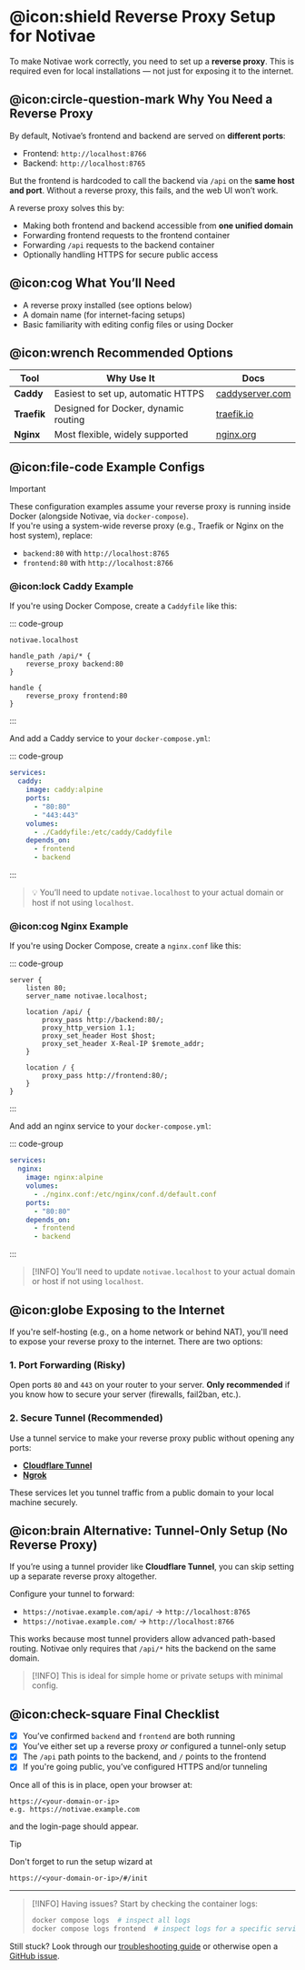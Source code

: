 # @icon:shield Reverse Proxy Setup for Notivae

To make Notivae work correctly, you need to set up a **reverse proxy**. This is required even for local installations — not just for exposing it to the internet.

## @icon:circle-question-mark Why You Need a Reverse Proxy

By default, Notivae’s frontend and backend are served on **different ports**:

- Frontend: `http://localhost:8766`
- Backend: `http://localhost:8765`

But the frontend is hardcoded to call the backend via `/api` on the **same host and port**. Without a reverse proxy, this fails, and the web UI won’t work.

A reverse proxy solves this by:

- Making both frontend and backend accessible from **one unified domain**
- Forwarding frontend requests to the frontend container
- Forwarding `/api` requests to the backend container
- Optionally handling HTTPS for secure public access

## @icon:cog What You’ll Need

- A reverse proxy installed (see options below)
- A domain name (for internet-facing setups)
- Basic familiarity with editing config files or using Docker

## @icon:wrench Recommended Options

| Tool        | Why Use It                           | Docs                                        |
|-------------|--------------------------------------|---------------------------------------------|
| **Caddy**   | Easiest to set up, automatic HTTPS   | [caddyserver.com](https://caddyserver.com/) |
| **Traefik** | Designed for Docker, dynamic routing | [traefik.io](https://traefik.io/)           |
| **Nginx**   | Most flexible, widely supported      | [nginx.org](https://nginx.org/)             |

## @icon:file-code Example Configs

> [!IMPORTANT]
> These configuration examples assume your reverse proxy is running inside Docker (alongside Notivae, via `docker-compose`).  
> If you're using a system-wide reverse proxy (e.g., Traefik or Nginx on the host system), replace:
>
> - `backend:80` with `http://localhost:8765`
> - `frontend:80` with `http://localhost:8766`

### @icon:lock Caddy Example

If you're using Docker Compose, create a `Caddyfile` like this:

::: code-group
```caddyfile [Caddyfile]
notivae.localhost

handle_path /api/* {
    reverse_proxy backend:80
}

handle {
    reverse_proxy frontend:80
}
```
:::

And add a Caddy service to your `docker-compose.yml`:

::: code-group
```yaml [docker-compose.yml]
services:
  caddy:
    image: caddy:alpine
    ports:
      - "80:80"
      - "443:443"
    volumes:
      - ./Caddyfile:/etc/caddy/Caddyfile
    depends_on:
      - frontend
      - backend
```
:::

> 💡 You’ll need to update `notivae.localhost` to your actual domain or host if not using `localhost`.

### @icon:cog Nginx Example

If you're using Docker Compose, create a `nginx.conf` like this:

::: code-group
```nginx [nginx.conf]
server {
    listen 80;
    server_name notivae.localhost;

    location /api/ {
        proxy_pass http://backend:80/;
        proxy_http_version 1.1;
        proxy_set_header Host $host;
        proxy_set_header X-Real-IP $remote_addr;
    }

    location / {
        proxy_pass http://frontend:80/;
    }
}
```
:::

And add an nginx service to your `docker-compose.yml`:

::: code-group
```yaml [docker-compose.yml]
services:
  nginx:
    image: nginx:alpine
    volumes:
      - ./nginx.conf:/etc/nginx/conf.d/default.conf
    ports:
      - "80:80"
    depends_on:
      - frontend
      - backend
```
:::

> [!INFO]
> You’ll need to update `notivae.localhost` to your actual domain or host if not using `localhost`.

## @icon:globe Exposing to the Internet

If you're self-hosting (e.g., on a home network or behind NAT), you'll need to expose your reverse proxy to the internet. There are two options:

### 1. Port Forwarding (Risky)
Open ports `80` and `443` on your router to your server. **Only recommended** if you know how to secure your server (firewalls, fail2ban, etc.).

### 2. Secure Tunnel (Recommended)

Use a tunnel service to make your reverse proxy public without opening any ports:

- **[Cloudflare Tunnel](https://developers.cloudflare.com/cloudflare-one/connections/connect-apps/)**
- **[Ngrok](https://ngrok.com/)**

These services let you tunnel traffic from a public domain to your local machine securely.

## @icon:brain Alternative: Tunnel-Only Setup (No Reverse Proxy)

If you’re using a tunnel provider like **Cloudflare Tunnel**, you can skip setting up a separate reverse proxy altogether.

Configure your tunnel to forward:

- `https://notivae.example.com/api/` → `http://localhost:8765`
- `https://notivae.example.com/` → `http://localhost:8766`

This works because most tunnel providers allow advanced path-based routing. Notivae only requires that `/api/*` hits the backend on the same domain.

> [!INFO] This is ideal for simple home or private setups with minimal config.

## @icon:check-square Final Checklist

- [x] You’ve confirmed `backend` and `frontend` are both running
- [x] You’ve either set up a reverse proxy *or* configured a tunnel-only setup
- [x] The `/api` path points to the backend, and `/` points to the frontend
- [x] If you're going public, you’ve configured HTTPS and/or tunneling

Once all of this is in place, open your browser at:

```
https://<your-domain-or-ip>
e.g. https://notivae.example.com
```

and the login-page should appear.

> [!TIP]
> Don't forget to run the setup wizard at
> ```
> https://<your-domain-or-ip>/#/init
> ```

---

> [!INFO]️ Having issues? Start by checking the container logs:
> 
> ```bash
> docker compose logs  # inspect all logs
> docker compose logs frontend  # inspect logs for a specific service
> ```

Still stuck? Look through our [troubleshooting guide](./troubleshooting.md) or otherwise open a [GitHub issue](https://github.com/notivae/notivae/issues).
